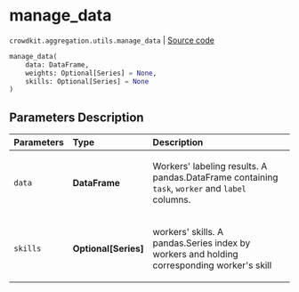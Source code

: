# manage_data
`crowdkit.aggregation.utils.manage_data` | [Source code](https://github.com/Toloka/crowd-kit/blob/v1.2.0/crowdkit/aggregation/utils.py#L105)

```python
manage_data(
    data: DataFrame,
    weights: Optional[Series] = None,
    skills: Optional[Series] = None
)
```

## Parameters Description

| Parameters | Type | Description |
| :----------| :----| :-----------|
`data`|**DataFrame**|<p>Workers&#x27; labeling results. A pandas.DataFrame containing `task`, `worker` and `label` columns.</p>
`skills`|**Optional\[Series\]**|<p>workers&#x27; skills. A pandas.Series index by workers and holding corresponding worker&#x27;s skill</p>
